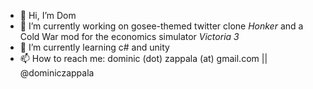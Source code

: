 - 👋 Hi, I’m Dom
- 👀 I’m currently working on gosee-themed twitter clone _Honker_ and a Cold War mod for the economics simulator _Victoria 3_
- 🌱 I’m currently learning c# and unity
- 📫 How to reach me: dominic (dot) zappala (at) gmail.com || @dominiczappala
